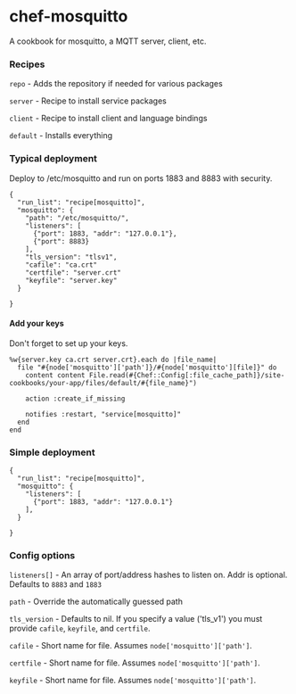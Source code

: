 chef-mosquitto
==============

A cookbook for mosquitto, a MQTT server, client, etc.

### Recipes

```repo``` - Adds the repository if needed for various packages

```server``` - Recipe to install service packages

```client``` - Recipe to install client and language bindings

```default``` - Installs everything

### Typical deployment

Deploy to /etc/mosquitto and run on ports 1883 and 8883 with security.

```
{
  "run_list": "recipe[mosquitto]",
  "mosquitto": {
    "path": "/etc/mosquitto/",
    "listeners": [
      {"port": 1883, "addr": "127.0.0.1"}, 
      {"port": 8883}
    ],
    "tls_version": "tlsv1",
    "cafile": "ca.crt"
    "certfile": "server.crt"
    "keyfile": "server.key"
  }

}
```


#### Add your keys

Don't forget to set up your keys.

```
%w{server.key ca.crt server.crt}.each do |file_name|
  file "#{node['mosquitto']['path']}/#{node['mosquitto'][file]}" do
    content content File.read(#{Chef::Config[:file_cache_path]}/site-cookbooks/your-app/files/default/#{file_name}")

    action :create_if_missing

    notifies :restart, "service[mosquitto]"
  end
end
```

### Simple deployment

```
{
  "run_list": "recipe[mosquitto]",
  "mosquitto": {
    "listeners": [
      {"port": 1883, "addr": "127.0.0.1"}
    ],
  }

}
```

### Config options

```listeners[]``` - An array of port/address hashes to listen on. Addr is optional. Defaults to ```8883``` and ```1883```

```path``` - Override the automatically guessed path

```tls_version``` - Defaults to nil. If you specify a value ('tls_v1') you must provide ```cafile```, ```keyfile```, and ```certfile```.

```cafile``` - Short name for file. Assumes ```node['mosquitto']['path']```.

```certfile``` - Short name for file. Assumes ```node['mosquitto']['path']```.

```keyfile``` - Short name for file. Assumes ```node['mosquitto']['path']```.
